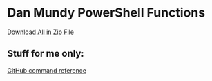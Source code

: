# Dan Mundy PowerShell Functions

[Download All in Zip File](https://github.com/DanMundy/PowerShellFunctions/archive/refs/heads/main.zip)

## Stuff for me only:

[GitHub command reference](https://privatebin.danmundy.com/?bb0d192a2bcd404a#6CXERhgkuCdqnFcp6ksWvvkvgTqVCtTwk66bm15y1Fiu)
